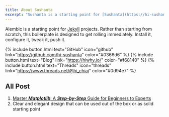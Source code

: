 ```yaml
---
title: About Sushanta
excerpt: "Sushanta is a starting point for [Sushanta](https://hi-sushanta.github.io) projects. Rather than starting from scratch, this boilerplate is designed to get the ball rolling immediately. Install it, configure it, tweak it, push it."
---
```


Alembic is a starting point for [Jekyll](https://jekyllrb.com/) projects. Rather than starting from scratch, this boilerplate is designed to get rolling immediately. Install it, configure it, tweak it, push it.

{% include button.html text="GitHub" icon="github" link="https://github.com/hi-sushanta" color="#0366d6" %} {% include button.html text="Blog" link="https://hiwhy.io/" color="#f68140" %} {% include button.html text="Threads" icon="threads" link="https://www.threads.net/@hi_chiai" color="#0d94e7" %}

## All Post

1. [Master ***Matplotlib***: A ***Step-by-Step*** Guide for Beginners to Experts](https://hiwhy.io/matplotlib-complete-guide)
2. Clear and elegant design that can be used out of the box or as solid starting point